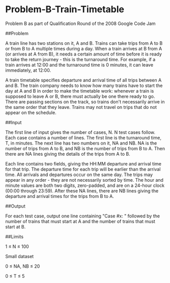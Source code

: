 # Problem-B-Train-Timetable
Problem B as part of Qualification Round of the 2008 Google Code Jam

##Problem

A train line has two stations on it, A and B. Trains can take trips from A to B or from B to A multiple times during a day. When a train arrives at B from A (or arrives at A from B), it needs a certain amount of time before it is ready to take the return journey - this is the turnaround time. For example, if a train arrives at 12:00 and the turnaround time is 0 minutes, it can leave immediately, at 12:00.

A train timetable specifies departure and arrival time of all trips between A and B. The train company needs to know how many trains have to start the day at A and B in order to make the timetable work: whenever a train is supposed to leave A or B, there must actually be one there ready to go. There are passing sections on the track, so trains don't necessarily arrive in the same order that they leave. Trains may not travel on trips that do not appear on the schedule.

##Input

The first line of input gives the number of cases, N. N test cases follow.
Each case contains a number of lines. The first line is the turnaround time, T, in minutes. The next line has two numbers on it, NA and NB. NA is the number of trips from A to B, and NB is the number of trips from B to A. Then there are NA lines giving the details of the trips from A to B.

Each line contains two fields, giving the HH:MM departure and arrival time for that trip. The departure time for each trip will be earlier than the arrival time. All arrivals and departures occur on the same day. The trips may appear in any order - they are not necessarily sorted by time. The hour and minute values are both two digits, zero-padded, and are on a 24-hour clock (00:00 through 23:59).
After these NA lines, there are NB lines giving the departure and arrival times for the trips from B to A.

##Output

For each test case, output one line containing "Case #x: " followed by the number of trains that must start at A and the number of trains that must start at B.

##Limits

1 ≤ N ≤ 100

Small dataset

0 ≤ NA, NB ≤ 20

0 ≤ T ≤ 5
